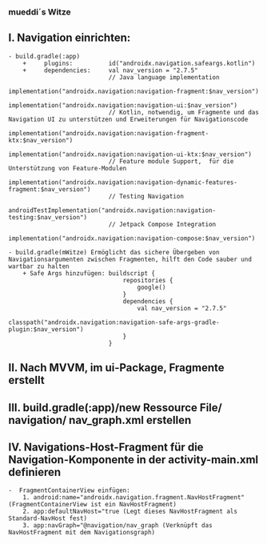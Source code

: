 ### mueddi´s Witze

## I. Navigation einrichten:
    - build.gradle(:app)
        +     plugins:          id("androidx.navigation.safeargs.kotlin")
        +     dependencies:     val nav_version = "2.7.5"
                                // Java language implementation
                                implementation("androidx.navigation:navigation-fragment:$nav_version")
                                implementation("androidx.navigation:navigation-ui:$nav_version")
                                // Kotlin, notwendig, um Fragmente und das Navigation UI zu unterstützen und Erweiterungen für Navigationscode 
                                implementation("androidx.navigation:navigation-fragment-ktx:$nav_version")
                                implementation("androidx.navigation:navigation-ui-ktx:$nav_version")
                                // Feature module Support,  für die Unterstützung von Feature-Modulen
                                implementation("androidx.navigation:navigation-dynamic-features-fragment:$nav_version")
                                // Testing Navigation
                                androidTestImplementation("androidx.navigation:navigation-testing:$nav_version")
                                // Jetpack Compose Integration
                                implementation("androidx.navigation:navigation-compose:$nav_version")

    - build.gradle(mWitze) Ermöglicht das sichere Übergeben von Navigationsargumenten zwischen Fragmenten, hilft den Code sauber und wartbar zu halten
        + Safe Args hinzufügen: buildscript {
                                    repositories {
                                        google()
                                    }
                                    dependencies {
                                        val nav_version = "2.7.5"
                                        classpath("androidx.navigation:navigation-safe-args-gradle-plugin:$nav_version")
                                    }
                                }

## II.  Nach MVVM, im ui-Package, Fragmente erstellt
## III. build.gradle(:app)/new Ressource File/ navigation/ nav_graph.xml erstellen
## IV.  Navigations-Host-Fragment für die Navigation-Komponente in der activity-main.xml definieren
    -  FragmentContainerView einfügen:   
        1. android:name="androidx.navigation.fragment.NavHostFragment" (FragmentContainerView ist ein NavHostFragment)
        2. app:defaultNavHost="true (Legt dieses NavHostFragment als Standard-NavHost fest)
        3. app:navGraph="@navigation/nav_graph (Verknüpft das NavHostFragment mit dem Navigationsgraph)
